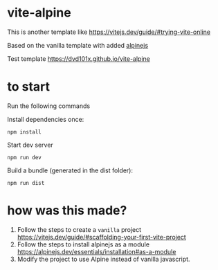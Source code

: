# vite-alpine

This is another template like
https://vitejs.dev/guide/#trying-vite-online

Based on the vanilla template with added [alpinejs](https://alpinejs.dev/)

Test template https://dvd101x.github.io/vite-alpine

# to start

Run the following commands

Install dependencies once:
```
npm install
```
Start dev server
```
npm run dev
```

Build a bundle (generated in the dist folder):
```
npm run dist
```

# how was this made?

1. Follow the steps to create a `vanilla` project 
  https://vitejs.dev/guide/#scaffolding-your-first-vite-project 
2. Follow the steps to install alpinejs as a module
  https://alpinejs.dev/essentials/installation#as-a-module
3. Modify the project to use Alpine instead of vanilla javascript.
